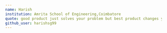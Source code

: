 ```yaml
---
name: Harish
institution: Amrita School of Engineering,Coimbatore
quote: good product just solves your problem but best product changes your way of life.
github_user: harishsg99
---
```

